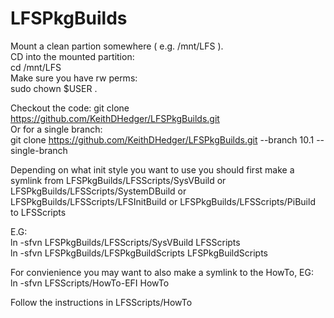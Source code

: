 # LFSPkgBuilds

Mount a clean partion somewhere ( e.g. /mnt/LFS ).<br>
CD into the mounted partition:<br>
cd /mnt/LFS<br>
Make sure you have rw perms:<br>
sudo chown $USER .<br>

Checkout the code:
git clone https://github.com/KeithDHedger/LFSPkgBuilds.git<br>
Or for a single branch:<br>
git clone https://github.com/KeithDHedger/LFSPkgBuilds.git --branch 10.1 --single-branch<br>

Depending on what init style you want to use you should first make a symlink from LFSPkgBuilds/LFSScripts/SysVBuild or LFSPkgBuilds/LFSScripts/SystemDBuild or LFSPkgBuilds/LFSScripts/LFSInitBuild or LFSPkgBuilds/LFSScripts/PiBuild to LFSScripts<br>

E.G:<br>
ln -sfvn LFSPkgBuilds/LFSScripts/SysVBuild LFSScripts<br>
ln -sfvn LFSPkgBuilds/LFSPkgBuildScripts LFSPkgBuildScripts<br>

For convienience you may want to also make a symlink to the HowTo, EG:<br>
ln -sfvn LFSScripts/HowTo-EFI HowTo

Follow the instructions in LFSScripts/HowTo
